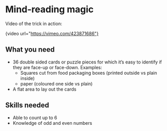 # Mind-reading magic

Video of the trick in action:

{video url="https://vimeo.com/423871686"}

## What you need

- 36 double sided cards or puzzle pieces for which it’s easy to identify if they are face-up or face-down.
  Examples:
    - Squares cut from food packaging boxes (printed outside vs plain inside)
    - paper (coloured one side vs plain)
- A flat area to lay out the cards

## Skills needed

- Able to count up to 6
- Knowledge of odd and even numbers
